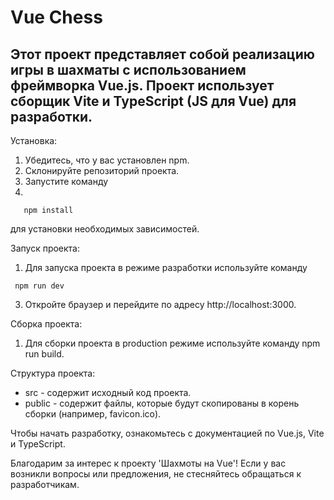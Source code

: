 #  Vue Chess
## Этот проект представляет собой реализацию игры в шахматы с использованием фреймворка Vue.js. Проект использует сборщик Vite и TypeScript (JS для Vue) для разработки.

Установка:
1. Убедитесь, что у вас установлен npm.
2. Склонируйте репозиторий проекта.
3. Запустите команду
4.
```
   npm install
```
для установки необходимых зависимостей.

Запуск проекта:
1. Для запуска проекта в режиме разработки используйте команду
```
 npm run dev
```
3. Откройте браузер и перейдите по адресу http://localhost:3000.

Сборка проекта:
1. Для сборки проекта в production режиме используйте команду npm run build.

Структура проекта:
- src - содержит исходный код проекта.
- public - содержит файлы, которые будут скопированы в корень сборки (например, favicon.ico).

Чтобы начать разработку, ознакомьтесь с документацией по Vue.js, Vite и TypeScript.

Благодарим за интерес к проекту 'Шахмоты на Vue'! Если у вас возникли вопросы или предложения, не стесняйтесь обращаться к разработчикам.
